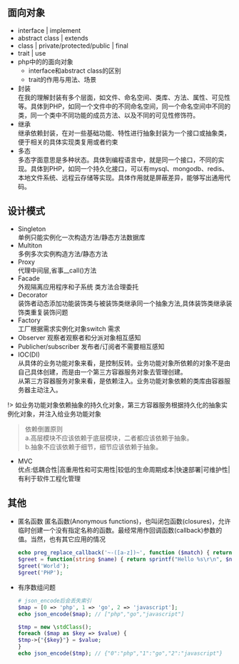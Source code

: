 ## 面向对象
  - interface | implement
  - abstract class | extends
  - class | private/protected/public | final
  - trait | use
  - php中的的面向对象
    - interface和abstract class的区别
    - trait的作用与用法、场景
  - 封装  
  在我的理解封装有多个层面，如文件、命名空间、类库、方法、属性、可见性等。具体到PHP，如同一个文件中的不同命名空间，同一个命名空间中不同的类，同一个类中不同功能的成员方法、以及不同的可见性修饰符。
  - 继承  
  继承依赖封装，在对一些基础功能、特性进行抽象封装为一个接口或抽象类，便于相关的具体实现类复用或者约束
  - 多态  
  多态字面意思是多种状态。具体到编程语言中，就是同一个接口，不同的实现。具体到PHP，如同一个持久化接口，可以有mysql、mongodb、redis、本地文件系统、远程云存储等实现。具体作用就是屏蔽差异，能够写出通用代码。



## 设计模式

  - Singleton  
    单例只能实例化一次构造方法/静态方法数据库
  - Multiton  
    多例多次实例构造方法/静态方法
  - Proxy  
    代理中间层,省事__call()方法
  - Facade  
    外观隔离应用程序和子系统
    类方法合理委托
  - Decorator  
    装饰者动态添加功能装饰类与被装饰类继承同一个抽象方法,具体装饰类继承装饰类重复装饰问题
  - Factory  
    工厂根据需求实例化对象switch 需求
  - Observer
    观察者观察者和分派对象相互感知
  - Publicher/subscriber
    发布者/订阅者不需要相互感知
  - IOC(DI)  
    从具体的业务功能对象来看，是控制反转。业务功能对象所依赖的对象不是由自己具体创建，而是由一个第三方容器服务对象去管理创建。    
    从第三方容器服务对象来看，是依赖注入。业务功能对象依赖的类库由容器服务器主动注入。

  !> 如业务功能对象依赖抽象的持久化对象，第三方容器服务根据持久化的抽象实例化对象，并注入给业务功能对象

  > 依赖倒置原则  
  > a.高层模块不应该依赖于底层模块，二者都应该依赖于抽象。  
  > b.抽象不应该依赖于细节，细节应该依赖于抽象。

  - MVC  
    优点:低耦合性|高重用性和可实用性|较低的生命周期成本|快速部署|可维护性|有利于软件工程化管理

## 其他
  - 匿名函数
    匿名函数(Anonymous functions)，也叫闭包函数(closures)，允许临时创建一个没有指定名称的函数。最经常用作回调函数(callback)参数的值。当然，也有其它应用的情况
    ```php
    echo preg_replace_callback('~-([a-z])~', function ($match) { return strtoupper($match[1]); }, 'hello-world'); // 输出 helloWorld
    $greet = function(string $name) { return sprintf("Hello %s\r\n", $name); };
    $greet('World');
    $greet('PHP');
    ```
  - 有序数组问题
    ```php
    # json_encode后会丢失索引
    $map = [0 => 'php', 1 => 'go', 2 => 'javascript'];
    echo json_encode($map); // ["php","go","javascript"]
    
    $tmp = new \stdClass();
    foreach ($map as $key => $value) {
    $tmp->{"{$key}"} = $value;
    }
    echo json_encode($tmp); // {"0":"php","1":"go","2":"javascript"}
    ```
